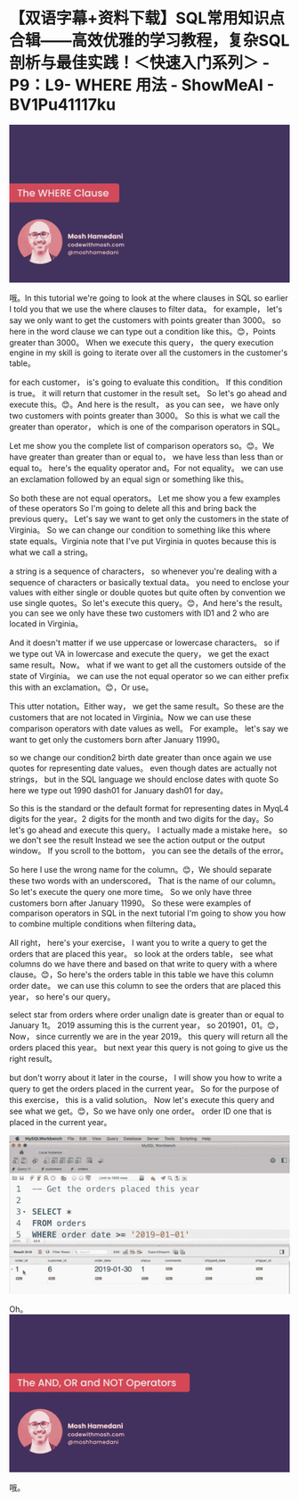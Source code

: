 # 【双语字幕+资料下载】SQL常用知识点合辑——高效优雅的学习教程，复杂SQL剖析与最佳实践！＜快速入门系列＞ - P9：L9- WHERE 用法 - ShowMeAI - BV1Pu41117ku

![](img/ff2e7e12377dd7f5a0561f67e97f91d5_0.png)

哦。In this tutorial we're going to look at the where clauses in SQL so earlier I told you that we use the where clauses to filter data。 for example， let's say we only want to get the customers with points greater than 3000。 so here in the word clause we can type out a condition like this。😊，Points greater than 3000。 When we execute this query， the query execution engine in my skill is going to iterate over all the customers in the customer's table。

 for each customer， is's going to evaluate this condition。 If this condition is true。 it will return that customer in the result set。 So let's go ahead and execute this。😊。And here is the result， as you can see， we have only two customers with points greater than 3000。 So this is what we call the greater than operator， which is one of the comparison operators in SQL。

 Let me show you the complete list of comparison operators so。😊。We have greater than greater than or equal to， we have less than less than or equal to。 here's the equality operator and。For not equality。 we can use an exclamation followed by an equal sign or something like this。

 So both these are not equal operators。 Let me show you a few examples of these operators So I'm going to delete all this and bring back the previous query。 Let's say we want to get only the customers in the state of Virginia。 So we can change our condition to something like this where state equals。Virginia note that I've put Virginia in quotes because this is what we call a string。

 a string is a sequence of characters， so whenever you're dealing with a sequence of characters or basically textual data。 you need to enclose your values with either single or double quotes but quite often by convention we use single quotes。So let's execute this query。😊，And here's the result。 you can see we only have these two customers with ID1 and 2 who are located in Virginia。

And it doesn't matter if we use uppercase or lowercase characters。 so if we type out VA in lowercase and execute the query， we get the exact same result。Now。 what if we want to get all the customers outside of the state of Virginia。 we can use the not equal operator so we can either prefix this with an exclamation。😊，Or use。

This utter notation。Either way， we get the same result。So these are the customers that are not located in Virginia。Now we can use these comparison operators with date values as well。 For example。 let's say we want to get only the customers born after January 11990。

 so we change our condition2 birth date greater than once again we use quotes for representing date values。 even though dates are actually not strings， but in the SQL language we should enclose dates with quote So here we type out 1990 dash01 for January dash01 for day。

 So this is the standard or the default format for representing dates in MyqL4 digits for the year。2 digits for the month and two digits for the day。So let's go ahead and execute this query。 I actually made a mistake here。 so we don't see the result Instead we see the action output or the output window。 If you scroll to the bottom， you can see the details of the error。

 So here I use the wrong name for the column。😊，We should separate these two words with an underscored。 That is the name of our column。 So let's execute the query one more time。 So we only have three customers born after January 11990。 So these were examples of comparison operators in SQL in the next tutorial I'm going to show you how to combine multiple conditions when filtering data。

All right， here's your exercise， I want you to write a query to get the orders that are placed this year。 so look at the orders table， see what columns do we have there and based on that write to query with a where clause。😊，So here's the orders table in this table we have this column order date。 we can use this column to see the orders that are placed this year， so here's our query。

 select star from orders where order unalign date is greater than or equal to January 1t。 2019 assuming this is the current year， so 201901，01。😊，Now， since currently we are in the year 2019。 this query will return all the orders placed this year。 but next year this query is not going to give us the right result。

 but don't worry about it later in the course， I will show you how to write a query to get the orders placed in the current year。 So for the purpose of this exercise， this is a valid solution。 Now let's execute this query and see what we get。😊，So we have only one order。 order ID one that is placed in the current year。

![](img/ff2e7e12377dd7f5a0561f67e97f91d5_2.png)

Oh。![](img/ff2e7e12377dd7f5a0561f67e97f91d5_4.png)

哦。